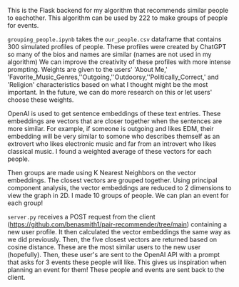 This is the Flask backend for my algorithm that recommends similar people to eachother. This algorithm can be used by 222 to make groups of people for events. 

`grouping_people.ipynb` takes the `our_people.csv` dataframe that contains 300 simulated profiles of people. These profiles were created by ChatGPT so many of the bios and names are similar (names are not used in my algorithm) We can improve the creativity of these profiles with more intense prompting. Weights are given to the users' 'About Me,' 'Favorite_Music_Genres,''Outgoing,''Outdoorsy,''Politically_Correct,' and 'Religion' characteristics based on what I thought might be the most important. In the future, we can do more research on this or let users' choose these weights.

OpenAI is used to get sentence embeddings of these text entries. These embeddings are vectors that are closer together when the sentences are more similar. For example, if someone is outgoing and likes EDM, their embedding will be very similar to somone who describes themself as an extrovert who likes electronic music and far from an introvert who likes classical music. I found a weighted average of these vectors for each people. 

Then groups are made using K Nearest Neighbors on the vector embeddings. The closest vectors are grouped together. Using principal component analysis, the vector embeddings are reduced to 2 dimensions to view the graph in 2D. I made 10 groups of people. We can plan an event for each group!

`server.py` receives a POST request from the client (https://github.com/benasmith1/pair-recommender/tree/main) containing a new user profile. It then calculated the vector embeddings the same way as we did previously. Then, the five closest vectors are returned based on cosine distance. These are the most similar users to the new user (hopefully). Then, these user's are sent to the OpenAI API with a prompt that asks for 3 events these people will like. This gives us inspiration when planning an event for them! These people and events are sent back to the client. 

